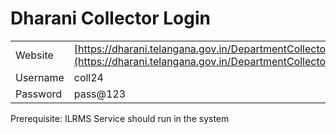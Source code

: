 # Dharani Collector Login

  

|     |     |
| --- | --- |
| Website | [https://dharani.telangana.gov.in/DepartmentCollectorLogin](https://dharani.telangana.gov.in/DepartmentCollectorLogin) |
| Username | coll24 |
| Password | pass@123 |

Prerequisite: ILRMS Service should run in the system